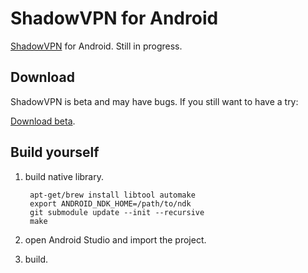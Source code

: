 ShadowVPN for Android
=====================

[ShadowVPN] for Android. Still in progress.

Download
--------

ShadowVPN is beta and may have bugs. If you still want to have a try:

[Download beta].

Build yourself
--------------

1. build native library.

        apt-get/brew install libtool automake
        export ANDROID_NDK_HOME=/path/to/ndk
        git submodule update --init --recursive
        make

2. open Android Studio and import the project.
3. build.

[ShadowVPN]: https://github.com/clowwindy/ShadowVPN
[Download beta]: https://play.google.com/store/apps/details?id=clowwindy.shadowvpn
